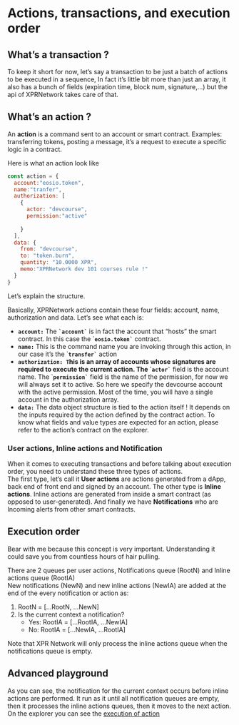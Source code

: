 # Actions, transactions, and execution order

## What’s a transaction ?

To keep it short for now, let’s say a transaction to be just a batch of actions to be executed in a sequence,  In fact it’s little bit more than just an array, it also has a bunch of fields (expiration time, block num, signature,...) but the api of XPRNetwork takes care of that.

## What’s an action ?

An **action** is a command sent to an account or smart contract. Examples: transferring tokens, posting a message, it’s a request to execute a specific logic in a contract.

Here is what an action look like 

```javascript
const action = {
  account:"eosio.token",
  name:"tranfer",
  authorization: [
    {
      actor: "devcourse",
      permission:"active"
      
    }
  ],
  data: {
    from: "devcourse",
    to: "token.burn",
    quantity: "10.0000 XPR",
    memo:"XPRNetwork dev 101 courses rule !"
  }
}
```

Let’s explain the structure.

Basically, XPRNetwork actions contain these four fields: account, name, authorization and data. Let’s see what each is:

*  **`account:`** The **`` `account` ``** is in fact the account that “hosts” the smart contract. In this case the \`**`` eosio.token` ``** contract.  
* **`name:`** This is the command name you are invoking through this action, in our case it’s the \`**`` transfer` ``** action  
* **`authorization: T`**his is an array of accounts whose signatures are required to execute the current action. The \`**`` actor` ``** field is the account name. The \`**`` permission` ``** field is the name of the permission, for now we will always set it to active. So here we specify the devcourse account with the active permission. Most of the time, you will have a single account in the authorization array.  
* **`data:`** The data object structure is tied to the action itself \! It depends on the inputs required by the action defined by the contract action. To know what fields and value types are expected for an action, please refer to the action’s contract on the explorer. 

### User actions, Inline actions and Notification

When it comes to executing transactions and before talking about execution order, you need to understand these three types of actions.   
The first type, let’s call it **User actions** are actions generated from a dApp, back end of front end and signed by an account. The other type is **Inline actions**. Inline actions are generated from inside a smart contract (as opposed to user-generated). And finally we have **Notifications** who are Incoming alerts from other smart contracts.

## Execution order

Bear with me because this concept is very important. Understanding it could save you from countless hours of hair pulling.

There are 2 queues per user  actions, Notifications queue (RootN) and Inline actions queue (RootIA)  
New notifications (NewN) and new inline actions (NewIA) are added at the end of the every notification or action as:

1. RootN \= \[...RootN, ...NewN\]  
2. Is the current context a notification?  
   * Yes: RootIA \= \[...RootIA, ...NewIA\]  
   * No: RootIA \= \[...NewIA, ...RootIA\]

   

Note that XPR Network will only process the inline actions queue when the notifications queue is empty.

<ClientOnly>
<ExecutionOrder :rootActions="[
  {
          type: 'Action',
          elements: [
            {
              type: 'Notification',
              elements: [
                {
                  type: 'Action',
                  elements: [
                    {
                      type: 'Action',
                      elements: [],
                    },
                    {
                      type: 'Notification',
                      elements: [],
                    }
                  ],
                }
              ],
            },
          ],
        },
        {
          type: 'Action',
          elements: [
            {
              type: 'Action',
              elements: [],
            },
            {
              type: 'Notification',
              elements: [],
            }
          ],
        },
]"/>
</ClientOnly>

## Advanced playground

<ClientOnly>
<ExecutionOrder :rootActions="[
        {
          type: 'Action',
          elements: [
            {
              type: 'Action',
              elements: [
                {
                  type: 'Notification',
                  elements: [],
                },
                {
                  type: 'Action',
                  elements: [],
                }
              ],
            },
            {
              type: 'Notification',
              elements: [
                {
                  type: 'Action',
                  elements: [
                    {
                      type: 'Action',
                      elements: [],
                    },
                    {
                      type: 'Notification',
                      elements: [],
                    }
                  ],
                },
                {
                  type: 'Notification',
                  elements: [
                    {
                      type: 'Notification',
                      elements: [],
                    },
                    {
                      type: 'Action',
                      elements: [],
                    }
                  ],
                }
              ],
            },
            {
              type: 'Notification',
              elements: [
                {
                  type: 'Action',
                  elements: [],
                },
                {
                  type: 'Notification',
                  elements: [],
                }
              ],
            },
            {
              type: 'Action',
              elements: [
                {
                  type: 'Action',
                  elements: [],
                },
                {
                  type: 'Notification',
                  elements: [],
                }
              ],
            }
          ],
        },
        {
          type: 'Action',
          elements: [
            {
              type: 'Action',
              elements: [],
            },
            {
              type: 'Notification',
              elements: [],
            }
          ],
        },
]"/>
</ClientOnly>

As you can see, the notification for the current context occurs before inline actions are performed. It run as it until all notification queues are empty, then it processes the inline actions queues, then it moves to the next action. On the explorer you can see the [execution of action](https://explorer.xprnetwork.org/transaction/edc47ae6978b25e400cbecdadcf5e8a0574adb0a97debc2a61746eec776857ec?tab=traces) 
